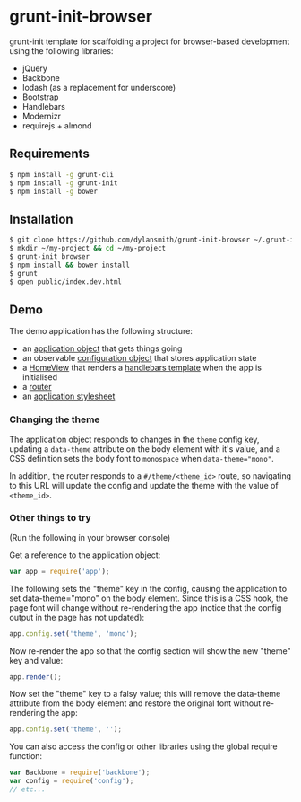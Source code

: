# grunt-init-browser

grunt-init template for scaffolding a project for browser-based development
using the following libraries:

* jQuery
* Backbone
* lodash (as a replacement for underscore)
* Bootstrap
* Handlebars
* Modernizr
* requirejs + almond

## Requirements

```bash
$ npm install -g grunt-cli
$ npm install -g grunt-init
$ npm install -g bower
```

## Installation

```bash
$ git clone https://github.com/dylansmith/grunt-init-browser ~/.grunt-init/browser
$ mkdir ~/my-project && cd ~/my-project
$ grunt-init browser
$ npm install && bower install
$ grunt
$ open public/index.dev.html
```

## Demo

The demo application has the following structure:

* an [application object](app/app.js) that gets things going
* an observable [configuration object](config/config.js) that stores application state
* a [HomeView](app/views/home.js) that renders a [handlebars template](app/templates/home.hbs)
  when the app is initialised
* a [router](app/router.js)
* an [application stylesheet](less/app.less)

### Changing the theme

The application object responds to changes in the ```theme``` config key, updating a
```data-theme``` attribute on the body element with it's value, and a CSS definition sets
the body font to ```monospace``` when ```data-theme="mono"```.

In addition, the router responds to a ```#/theme/<theme_id>``` route, so navigating to this URL
will update the config and update the theme with the value of ```<theme_id>```.

### Other things to try

(Run the following in your browser console)

Get a reference to the application object:

```javascript
var app = require('app');
```

The following sets the "theme" key in the config, causing the application to set data-theme="mono"
on the body element. Since this is a CSS hook, the page font will change without re-rendering the
app (notice that the config output in the page has not updated):

```javascript
app.config.set('theme', 'mono');
```

Now re-render the app so that the config section will show the new "theme" key and value:

```javascript
app.render();
```

Now set the "theme" key to a falsy value; this will remove the data-theme attribute from
the body element and restore the original font without re-rendering the app:

```javascript
app.config.set('theme', '');
```

You can also access the config or other libraries using the global require function:
```javascript
var Backbone = require('backbone');
var config = require('config');
// etc...
```

